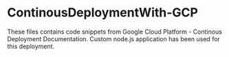 # ContinousDeploymentWith-GCP

These files contains code snippets from Google Cloud Platform - Continous Deployment Documentation.
Custom node.js application has been used for this deployment.
